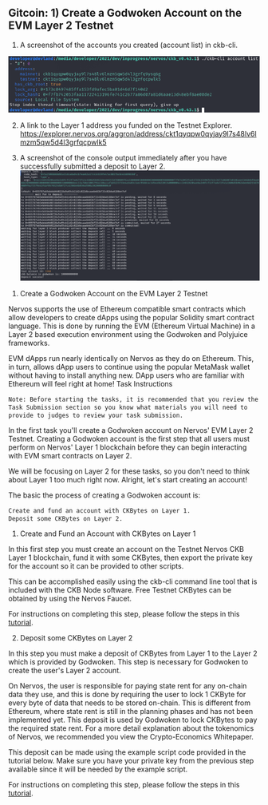 ## Gitcoin: 1) Create a Godwoken Account on the EVM Layer 2 Testnet

1) A screenshot of the accounts you created (account list) in ckb-cli.

![](./account-list-ckb-cli.png)

2) A link to the Layer 1 address you funded on the Testnet Explorer.
https://explorer.nervos.org/aggron/address/ckt1qyqpw0qyjay9l7s48lv6lmzm5qw5d4l3grfqcpwlk5

3) A screenshot of the console output immediately after you have successfully submitted a deposit to Layer 2.
![](./layer2-deposit-success.png)


1. Create a Godwoken Account on the EVM Layer 2 Testnet

Nervos supports the use of Ethereum compatible smart contracts which allow developers to create dApps using the popular Solidity smart contract language. This is done by running the EVM (Ethereum Virtual Machine) in a Layer 2 based execution environment using the Godwoken and Polyjuice frameworks.

EVM dApps run nearly identically on Nervos as they do on Ethereum. This, in turn, allows dApp users to continue using the popular MetaMask wallet without having to install anything new. DApp users who are familiar with Ethereum will feel right at home!
Task Instructions

    Note: Before starting the tasks, it is recommended that you review the Task Submission section so you know what materials you will need to provide to judges to review your task submission.

In the first task you'll create a Godwoken account on Nervos' EVM Layer 2 Testnet. Creating a Godwoken account is the first step that all users must perform on Nervos' Layer 1 blockchain before they can begin interacting with EVM smart contracts on Layer 2.

We will be focusing on Layer 2 for these tasks, so you don't need to think about Layer 1 too much right now. Alright, let's start creating an account!

The basic the process of creating a Godwoken account is:

    Create and fund an account with CKBytes on Layer 1.
    Deposit some CKBytes on Layer 2.

1. Create and Fund an Account with CKBytes on Layer 1

In this first step you must create an account on the Testnet Nervos CKB Layer 1 blockchain, fund it with some CKBytes, then export the private key for the account so it can be provided to other scripts.

This can be accomplished easily using the ckb-cli command line tool that is included with the CKB Node software. Free Testnet CKBytes can be obtained by using the Nervos Faucet.

For instructions on completing this step, please follow the steps in this 
[tutorial](https://github.com/Kuzirashi/gw-gitcoin-instruction/tree/master/src/component-tutorials/1.setup.account.in.ckb.cli.md).

2. Deposit some CKBytes on Layer 2

In this step you must make a deposit of CKBytes from Layer 1 to the Layer 2 which is provided by Godwoken. This step is necessary for Godwoken to create the user's Layer 2 account.

On Nervos, the user is responsible for paying state rent for any on-chain data they use, and this is done by requiring the user to lock 1 CKByte for every byte of data that needs to be stored on-chain. This is different from Ethereum, where state rent is still in the planning phases and has not been implemented yet. This deposit is used by Godwoken to lock CKBytes to pay the required state rent. For a more detail explanation about the tokenomics of Nervos, we recommended you view the Crypto-Economics Whitepaper.

This deposit can be made using the example script code provided in the tutorial below. Make sure you have your private key from the previous step available since it will be needed by the example script.

For instructions on completing this step, please follow the steps in this [tutorial](https://github.com/Kuzirashi/gw-gitcoin-instruction/tree/master/src/component-tutorials/4.layer2.deposit.md).